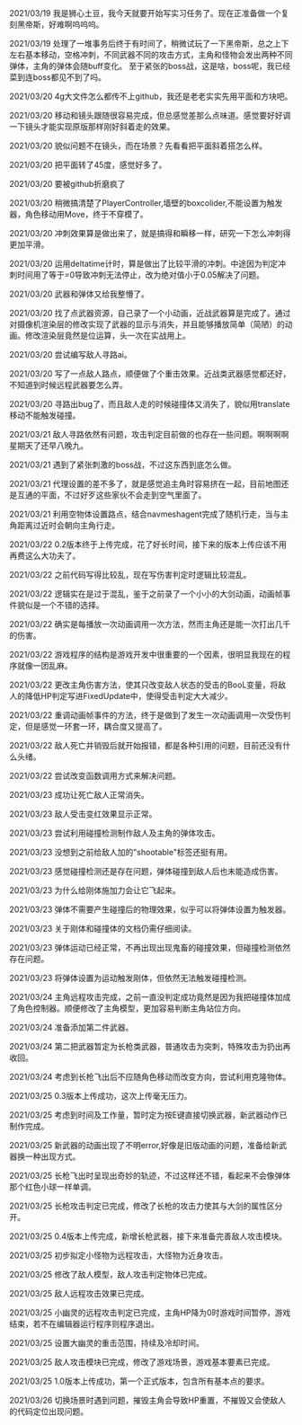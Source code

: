 2021/03/19
我是狮心土豆，我今天就要开始写实习任务了。现在正准备做一个复刻黑帝斯，好难啊呜呜呜。

2021/03/19
处理了一堆事务后终于有时间了，稍微试玩了一下黑帝斯，总之上下左右基本移动，空格冲刺，不同武器不同的攻击方式，主角和怪物会发出两种不同弹体，主角的弹体会随buff变化。
至于紧张的boss战，这是啥，boss呢，我已经菜到连boss都见不到了吗。

2021/03/20
4g大文件怎么都传不上github，我还是老老实实先用平面和方块吧。

2021/03/20
移动和镜头跟随很容易完成，但总感觉差那么点味道。感觉要好好调一下镜头才能实现原版那样刚好斜着走的效果。

2021/03/20
貌似问题不在镜头，而在场景？先看看把平面斜着搭怎么样。

2021/03/20
把平面转了45度，感觉好多了。

2021/03/20
要被github折磨疯了

2021/03/20
稍微搞清楚了PlayerController,墙壁的boxcolider,不能设置为触发器，角色移动用Move，终于不穿模了。

2021/03/20
冲刺效果算是做出来了，就是搞得和瞬移一样，研究一下怎么冲刺得更加平滑。

2021/03/20
运用deltatime计时，算是做出了比较平滑的冲刺。中途因为判定冲刺时间用了等于=0导致冲刺无法停止，改为绝对值小于0.05解决了问题。

2021/03/20
武器和弹体又给我整懵了。

2021/03/20
找了点武器资源，自己录了一个小动画，近战武器算是完成了。通过对摄像机渲染层的修改实现了武器的显示与消失，并且能够播放简单（简陋）的动画。修改渲染层竟然是位运算，头一次在实战用上。

2021/03/20
尝试编写敌人寻路ai。

2021/03/20
写了一点敌人路点，顺便做了个重击效果。近战类武器感觉都还好，不知道到时候远程武器要怎么弄。

2021/03/20
寻路出bug了，而且敌人走的时候碰撞体又消失了，貌似用translate移动不能触发碰撞。

2021/03/21
敌人寻路依然有问题，攻击判定目前做的也存在一些问题。啊啊啊啊星期天了还早八晚九。

2021/03/21
遇到了紧张刺激的boss战，不过这东西到底怎么做。

2021/03/21
代理设置的差不多了，就是感觉追主角时容易挤在一起，目前地图还是互通的平面，不过好歹这些家伙不会走到空气里面了。

2021/03/21
利用空物体设置路点，结合navmeshagent完成了随机行走，当与主角距离过近时会朝向主角行走。

2021/03/22
0.2版本终于上传完成，花了好长时间，接下来的版本上传应该不用再费这么大功夫了。

2021/03/22
之前代码写得比较乱，现在写伤害判定时逻辑比较混乱。

2021/03/22
逻辑实在是过于混乱，鉴于之前录了一个小小的大剑动画，动画帧事件貌似是一个不错的选择。

2021/03/22
确实是每播放一次动画调用一次方法，然而主角还是能一次打出几千的伤害。

2021/03/22
游戏程序的结构是游戏开发中很重要的一个因素，很明显我现在的程序就像一团乱麻。

2021/03/22
更改主角伤害方法，使其只改变敌人状态的受击的BooL变量，将敌人的降低HP判定写进FixedUpdate中，使得受击判定大大减少。

2021/03/22
重调动画帧事件的方法，终于是做到了发生一次动画调用一次受伤判定，但是感觉一环套一环，耦合度又提高了。

2021/03/22
敌人死亡并销毁后就开始报错，都是各种引用的问题，目前还没有什么头绪。

2021/03/22
尝试改变函数调用方式来解决问题。

2021/03/23
成功让死亡敌人正常消失。

2021/03/23
敌人受击变红效果显示正常。

2021/03/23
尝试利用碰撞检测制作敌人及主角的弹体攻击。

2021/03/23
没想到之前给敌人加的"shootable"标签还挺有用。

2021/03/23
感觉碰撞检测还是存在问题，弹体碰撞到敌人后也未能造成伤害。

2021/03/23
为什么给刚体施加力会让它飞起来。

2021/03/23
弹体不需要产生碰撞后的物理效果，似乎可以将弹体设置为触发器。

2021/03/23
关于刚体和碰撞体的文档仍需仔细阅读。

2021/03/23
弹体运动已经正常，不再出现出现鬼畜的碰撞效果，但碰撞检测依然存在问题。

2021/03/23
将弹体设置为运动触发刚体，但依然无法触发碰撞检测。

2021/03/24
主角远程攻击完成，之前一直没判定成功竟然是因为我把碰撞体加成了角色控制器。顺便修改了主角模型，更加容易判断主角站位方向。

2021/03/24
准备添加第二件武器。

2021/03/24
第二把武器暂定为长枪类武器，普通攻击为突刺，特殊攻击为扔出再收回。

2021/03/24
考虑到长枪飞出后不应随角色移动而改变方向，尝试利用克隆物体。

2021/03/25
0.3版本上传成功，这次上传毫无压力。

2021/03/25
考虑到时间及工作量，暂时定为按E键直接切换武器，新武器动作已制作完成。

2021/03/25
新武器的动画出现了不明error,好像是旧版动画的问题，准备给新武器换一种出现方式。

2021/03/25
长枪飞出时呈现出奇妙的轨迹，不过这样还不错，看起来不会像弹体那个红色小球一样单调。

2021/03/25
长枪攻击判定已完成，修改了长枪的攻击力使其与大剑的属性区分开。

2021/03/25
0.4版本上传完成，新增长枪武器，接下来准备完善敌人攻击模块。

2021/03/25
初步拟定小怪物为远程攻击，大怪物为近身攻击。

2021/03/25
修改了敌人模型，敌人攻击判定物体已完成。

2021/03/25
敌人远程攻击效果已完成。

2021/03/25
小幽灵的远程攻击判定已完成，主角HP降为0时游戏时间暂停，游戏结束，若不在编辑器运行程序则程序退出。

2021/03/25
设置大幽灵的重击范围，持续及冷却时间。

2021/03/25
敌人攻击模块已完成，修改了游戏场景，游戏基本要素已完成。

2021/03/25
1.0版本上传成功，第一个正式版本，包含所有基本点的要求。

2021/03/26
切换场景时遇到问题，摧毁主角会导致HP重置，不摧毁又会使敌人的代码定位出现问题。
